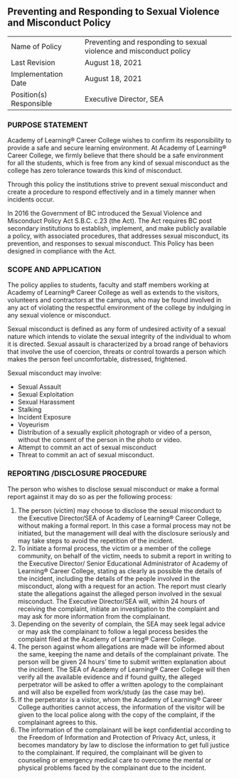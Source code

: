 ## Preventing and Responding to Sexual Violence and Misconduct Policy

| | |
|---|---|
| Name of Policy | Preventing and responding to sexual violence and misconduct policy |
| Last Revision | August 18, 2021 |
| Implementation Date | August 18, 2021 |
| Position(s) Responsible | Executive Director, SEA |

### PURPOSE STATEMENT
Academy of Learning&reg; Career College wishes to confirm its responsibility to provide a safe and secure learning environment. At Academy of Learning&reg; Career College, we firmly believe that there should be a safe environment for all the students, which is free from any kind of sexual misconduct as the college has zero tolerance towards this kind of misconduct. 

Through this policy the institutions strive to prevent sexual misconduct and create a procedure to respond effectively and in a timely manner when incidents occur. 

In 2016 the Government of BC introduced the Sexual Violence and Misconduct Policy Act S.B.C. c.23 (the Act). The Act requires BC post secondary institutions to establish, implement, and make publicly available a policy, with associated procedures, that addresses sexual misconduct, its prevention, and responses to sexual misconduct. This Policy has been designed in compliance with the Act.

### SCOPE AND APPLICATION
The policy applies to students, faculty and staff members working at Academy of Learning&reg; Career College as well as extends to the visitors, volunteers and contractors at the campus, who may be found involved in any act of violating the respectful environment of the college by indulging in any sexual violence or misconduct.

Sexual misconduct is defined as any form of undesired activity of a sexual nature which intends to violate the sexual integrity of the individual to whom it is directed. Sexual assault is characterized by a broad range of behaviors that involve the use of coercion, threats or control towards a person which makes the person feel uncomfortable, distressed, frightened.

Sexual misconduct may involve:

  - Sexual Assault
  - Sexual Exploitation
  - Sexual Harassment
  - Stalking
  - Incident Exposure
  - Voyeurism
  - Distribution of a sexually explicit photograph or video of a person, without the consent of the person in the photo or video.
  - Attempt to commit an act of sexual misconduct
  - Threat to commit an act of sexual misconduct.

### REPORTING /DISCLOSURE PROCEDURE
The person who wishes to disclose sexual misconduct or make a formal report against it may do so as per the following process:
1. The person (victim) may choose to disclose the sexual misconduct to the Executive Director/SEA of Academy of Learning&reg; Career College, without making a formal report. In this case a formal process may not be initiated, but the management will deal with the disclosure seriously and may take steps to avoid the repetition of the incident.
2. To initiate a formal process, the victim or a member of the college community, on behalf of the victim, needs to submit a report in writing to the Executive Director/ Senior Educational Administrator of Academy of Learning&reg; Career College, stating as clearly as possible the details of the incident, including the details of the people involved in the misconduct, along with a request for an action. The report must clearly state the allegations against the alleged person involved in the sexual misconduct.
The Executive Director/SEA will, within 24 hours of receiving the complaint, initiate an investigation to the complaint and may ask for more information from the complainant.
5. Depending on the severity of complain, the SEA may seek legal advice or may ask the complainant to follow a legal process besides the complaint filed at the Academy of Learning&reg; Career College.
6. The person against whom allegations are made will be informed about the same, keeping the name and details of the complainant private. The person will be given 24 hours’ time to submit written explanation about the incident. The SEA of Academy of Learning&reg; Career College will then verify all the available evidence and if found guilty, the alleged perpetrator will be asked to offer a written apology to the complainant and will also be expelled from work/study (as the case may be).
8. If the perpetrator is a visitor, whom the Academy of Learning&reg; Career College authorities cannot access, the information of the visitor will be given to the local police along with the copy of the complaint, if the complainant agrees to this.
9. The information of the complainant will be kept confidential according to the Freedom of Information and Protection of Privacy Act, unless, it becomes mandatory by law to disclose the information to get full justice to the complainant. If required, the complainant will be given to counseling or emergency medical care to overcome the mental or physical problems faced by the complainant due to the incident.